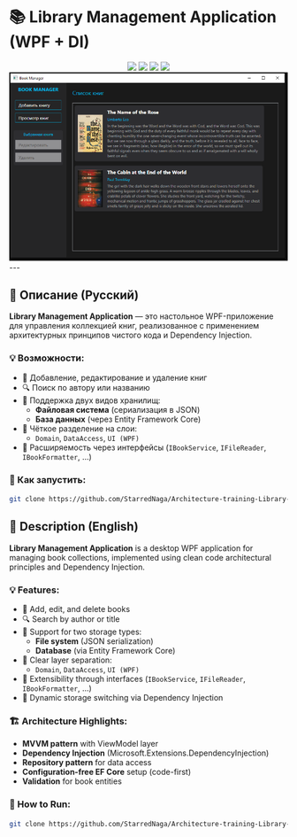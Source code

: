# 📚 Library Management Application (WPF + DI)

<div align="center">
  <img src="https://img.shields.io/badge/.NET-8.0-blue?logo=dotnet" />
  <img src="https://img.shields.io/badge/WPF-UI-green?logo=windows" />
  <img src="https://img.shields.io/badge/EF%20Core-ORM-blueviolet?logo=entity-framework" />
  <img src="https://img.shields.io/badge/DI-Enabled-yellow" />
</div>

<div>
  <img src="https://github.com/StarredNaga/Architecture-training-Library-Application-/blob/master/AppImage.bmp" />
</div>
---

## 🧾 Описание (Русский)

**Library Management Application** — это настольное WPF-приложение для управления коллекцией книг, реализованное с применением архитектурных принципов чистого кода и Dependency Injection.

### 💡 Возможности:
- 📗 Добавление, редактирование и удаление книг
- 🔍 Поиск по автору или названию
- 💾 Поддержка двух видов хранилищ:
  - **Файловая система** (сериализация в JSON)
  - **База данных** (через Entity Framework Core)
- 🧱 Чёткое разделение на слои:
  - `Domain`, `DataAccess`, `UI (WPF)`
- 🧪 Расширяемость через интерфейсы (`IBookService`, `IFileReader`, `IBookFormatter`, ...)

### 🚀 Как запустить:
```bash
git clone https://github.com/StarredNaga/Architecture-training-Library-Application-.git
```

## 🧾 Description (English)

**Library Management Application** is a desktop WPF application for managing book collections, implemented using clean code architectural principles and Dependency Injection.

### 💡 Features:
- 📗 Add, edit, and delete books
- 🔍 Search by author or title
- 💾 Support for two storage types:
  - **File system** (JSON serialization)
  - **Database** (via Entity Framework Core)
- 🧱 Clear layer separation:
  - `Domain`, `DataAccess`, `UI (WPF)`
- 🧪 Extensibility through interfaces (`IBookService`, `IFileReader`, `IBookFormatter`, ...)
- 🔄 Dynamic storage switching via Dependency Injection

### 🏗️ Architecture Highlights:
- **MVVM pattern** with ViewModel layer
- **Dependency Injection** (Microsoft.Extensions.DependencyInjection)
- **Repository pattern** for data access
- **Configuration-free EF Core** setup (code-first)
- **Validation** for book entities

### 🚀 How to Run:
```bash
git clone https://github.com/StarredNaga/Architecture-training-Library-Application-.git
```
